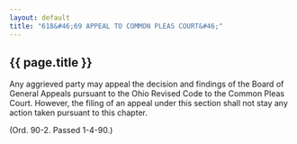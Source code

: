 ```yaml
---
layout: default 
title: "618&#46;69 APPEAL TO COMMON PLEAS COURT&#46;"
---
```


{{ page.title }}
----------------

Any aggrieved party may appeal the decision and findings of the Board of
General Appeals pursuant to the Ohio Revised Code to the Common Pleas
Court. However, the filing of an appeal under this section shall not
stay any action taken pursuant to this chapter.

(Ord. 90-2. Passed 1-4-90.)
